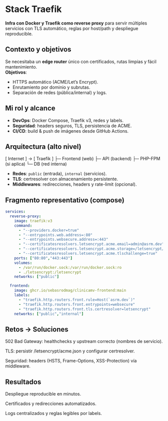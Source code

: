 # Stack Traefik

**Infra con Docker y Traefik como reverse proxy** para servir múltiples servicios con TLS automático, reglas por host/path y despliegue reproducible.

## Contexto y objetivos
Se necesitaba un **edge router** único con certificados, rutas limpias y fácil mantenimiento.  
**Objetivos**:
- HTTPS automático (ACME/Let’s Encrypt).
- Enrutamiento por dominio y subrutas.
- Separación de redes (pública/internal) y logs.

## Mi rol y alcance
- **DevOps**: Docker Compose, Traefik v3, redes y labels.
- **Seguridad**: headers seguros, TLS, persistencia de ACME.
- **CI/CD**: build & push de imágenes desde GitHub Actions.

## Arquitectura (alto nivel)
[ Internet ] → [ Traefik ]
├─ Frontend (web)
├─ API (backend)
├─ PHP-FPM (si aplica)
└─ DB (red interna)


- **Redes**: `public` (entrada), `internal` (servicios).  
- **TLS**: certresolver con almacenamiento persistente.  
- **Middlewares**: redirecciones, headers y rate-limit (opcional).

## Fragmento representativo (compose)
```yaml
services:
  reverse-proxy:
    image: traefik:v3
    command:
      - "--providers.docker=true"
      - "--entrypoints.web.address=:80"
      - "--entrypoints.websecure.address=:443"
      - "--certificatesresolvers.letsencrypt.acme.email=admin@asrm.dev"
      - "--certificatesresolvers.letsencrypt.acme.storage=/letsencrypt/acme.json"
      - "--certificatesresolvers.letsencrypt.acme.tlschallenge=true"
    ports: ["80:80","443:443"]
    volumes:
      - /var/run/docker.sock:/var/run/docker.sock:ro
      - ./letsencrypt:/letsencrypt
    networks: ["public"]

  frontend:
    image: ghcr.io/sebasrodmag/clinicamv-frontend:main
    labels:
      - "traefik.http.routers.front.rule=Host(`asrm.dev`)"
      - "traefik.http.routers.front.entrypoints=websecure"
      - "traefik.http.routers.front.tls.certresolver=letsencrypt"
    networks: ["public","internal"]
```
## Retos → Soluciones

502 Bad Gateway: healthchecks y upstream correcto (nombres de servicio).

TLS: persistir /letsencrypt/acme.json y configurar certresolver.

Seguridad: headers (HSTS, Frame-Options, XSS-Protection) vía middleware.

## Resultados

Despliegue reproducible en minutos.

Certificados y redirecciones automatizados.

Logs centralizados y reglas legibles por labels.